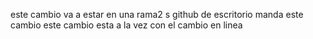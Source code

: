 este cambio va a estar en una rama2 s 
github de escritorio manda este cambio 
este cambio esta a la vez con el cambio en linea 

